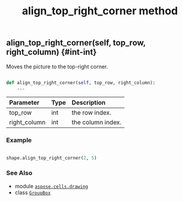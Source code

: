 ﻿---
title: align_top_right_corner method
second_title: Aspose.Cells for Python via .NET API References
description: 
type: docs
weight: 30
url: /aspose.cells.drawing/groupbox/align_top_right_corner/
is_root: false
---

## align_top_right_corner(self, top_row, right_column) {#int-int}

Moves the picture to the top-right corner.



```python

def align_top_right_corner(self, top_row, right_column):
    ...
```


| Parameter | Type | Description |
| :- | :- | :- |
| top_row | int | the row index. |
| right_column | int | the column index. |

### Example 


```python

shape.align_top_right_corner(2, 5)

```



### See Also
* module [`aspose.cells.drawing`](../../)
* class [`GroupBox`](/cells/python-net/aspose.cells.drawing/groupbox)
